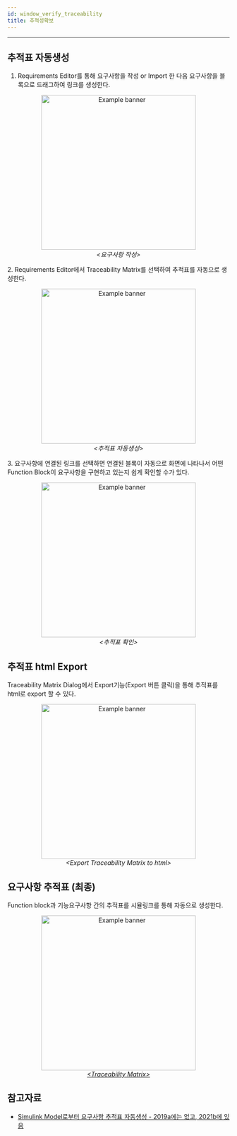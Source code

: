 ```yaml
---
id: window_verify_traceability
title: 추적성확보
---
```

---

## 추적표 자동생성

1. Requirements Editor를 통해 요구사항을 작성 or Import 한 다음 요구사항을 블록으로 드래그하여 링크를 생성한다.
<p align="center">
	<img
		src={require('/img/2_mbd/mbd_sys_design_reqs_1_Requirement_Editor.png').default}
		alt="Example banner"
		width="350"
	/><br/><em>&lt;요구사항 작성&gt;</em>
</p>
2. Requirements Editor에서 Traceability Matrix를 선택하여 추적표를 자동으로 생성한다.
<p align="center">
	<img
		src={require('/img/2_mbd/mbd_sys_design_reqs_2_auto_traceability_matrix.png').default}
		alt="Example banner"
		width="350"
	/><br/><em>&lt;추적표 자동생성&gt;</em>
</p>
3. 요구사항에 연결된 링크를 선택하면 연결된 블록이 자동으로 화면에 나타나서 어떤 Function Block이 요구사항을 구현하고 있는지 쉽게 확인할 수가 있다.
<p align="center">
	<img
		src={require('/img/2_mbd/mbd_sys_design_reqs_3_traceability_corss_check.png').default}
		alt="Example banner"
		width="350"
	/><br/><em>&lt;추적표 확인&gt;</em>
</p>

## 추적표 html Export

Traceability Matrix Dialog에서 Export기능(Export 버튼 클릭)을 통해 추적표를 html로 export 할 수 있다.
<p align="center">
	<img
		src={require('/img/2_mbd/mbd_sys_design_reqs_4_traceability_matrix_html.png').default}
		alt="Example banner"
		width="350"
	/><br/><em>&lt;Export Traceability Matrix to html&gt;</em>
</p>

## 요구사항 추적표 (최종)

Function block과 기능요구사항 간의 추적표를 시뮬링크를 통해 자동으로 생성한다.

<p align="center">
    <a target="_blank"
    href="/assets/mbd/SLReqMatrixSnapShot.html">
        <img
            src={require('/img/2_mbd/mbd_sys_t2_traceability.png').default}
            alt="Example banner"
            width="350"
        /><br/><em>&lt;Traceability Matrix&gt;</em>
    </a>
</p>

## 참고자료

* [Simulink Model로부터 요구사항 추적표 자동생성 - 2019a에는 없고, 2021b에 있음](https://kr.mathworks.com/help/slrequirements/ug/track-requirement-links-with-a-traceability-matrix.html)


